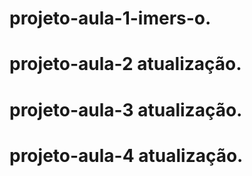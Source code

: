 ﻿# projeto-aula-1-imers-o.
# projeto-aula-2 atualização.
# projeto-aula-3 atualização.
# projeto-aula-4 atualização.
